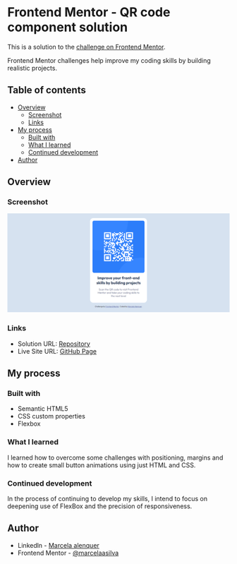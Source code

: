 # Frontend Mentor - QR code component solution

This is a solution to the [ challenge on Frontend Mentor](https://www.frontendmentor.io/challenges/). 

Frontend Mentor challenges help improve my coding skills by building realistic projects. 

## Table of contents

- [Overview](#overview)
  - [Screenshot](#screenshot)
  - [Links](#links)
- [My process](#my-process)
  - [Built with](#built-with)
  - [What I learned](#what-i-learned)
  - [Continued development](#continued-development)
- [Author](#author)

## Overview

### Screenshot

![](/FireShot%20Capture%20011%20-%20Frontend%20Mentor%20-%20QR%20code%20component%20-%20127.0.0.7.png)

### Links

- Solution URL: [Repository](https://github.com/marcelaasilva/qr-code-component-main/)
- Live Site URL: [GitHub Page](https://your-live-site-url.com)

## My process

### Built with

- Semantic HTML5
- CSS custom properties
- Flexbox

### What I learned

I learned how to overcome some challenges with positioning, margins and how to create small button animations using just HTML and CSS.

### Continued development

In the process of continuing to develop my skills, I intend to focus on deepening use of FlexBox and the precision of responsiveness.

## Author

- Linkedln - [Marcela alenquer](https://www.linkedin.com/in/marcelalenquer/)
- Frontend Mentor - [@marcelaasilva](https://www.frontendmentor.io/profile/marcelaasilva)


